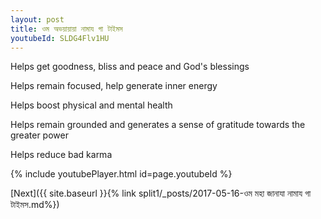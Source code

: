 ```yaml
---
layout: post
title: ওম অভয়ায়ায়া নামায গা টাইমস
youtubeId: SLDG4Flv1HU
---
```

 
 
Helps get goodness, bliss and peace and God's blessings
 
Helps remain focused, help generate inner energy 
 
Helps boost physical and mental health 
 
Helps remain grounded and generates a sense of gratitude towards the greater power 
 
Helps reduce bad karma
 
 
 
 


{% include youtubePlayer.html id=page.youtubeId %}
 
[Next]({{ site.baseurl }}{% link  split1/_posts/2017-05-16-ওম মহা জানাযা নামায গা টাইমস.md%})
 
